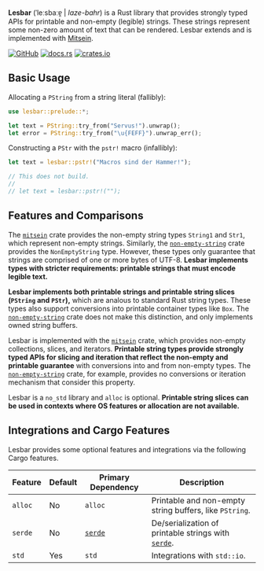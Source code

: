 **Lesbar** (ˈleːsbaːɐ̯ | _laze-bahr_) is a Rust library that provides strongly
typed APIs for printable and non-empty (legible) strings. These strings
represent some non-zero amount of text that can be rendered. Lesbar extends and
is implemented with [Mitsein][`mitsein`].

[![GitHub](https://img.shields.io/badge/GitHub-olson--sean--k/lesbar-8da0cb?logo=github&style=for-the-badge)](https://github.com/olson-sean-k/lesbar)
[![docs.rs](https://img.shields.io/badge/docs.rs-lesbar-66c2a5?logo=rust&style=for-the-badge)](https://docs.rs/lesbar)
[![crates.io](https://img.shields.io/crates/v/lesbar.svg?logo=rust&style=for-the-badge)](https://crates.io/crates/lesbar)

## Basic Usage

Allocating a `PString` from a string literal (fallibly):

```rust
use lesbar::prelude::*;

let text = PString::try_from("Servus!").unwrap();
let error = PString::try_from("\u{FEFF}").unwrap_err();
```

Constructing a `PStr` with the `pstr!` macro (infallibly):

```rust
let text = lesbar::pstr!("Macros sind der Hammer!");

// This does not build.
//
// let text = lesbar::pstr!("");
```

## Features and Comparisons

The [`mitsein`] crate provides the non-empty string types `String1` and `Str1`,
which represent non-empty strings. Similarly, the [`non-empty-string`] crate
provides the `NonEmptyString` type. However, these types only guarantee that
strings are comprised of one or more bytes of UTF-8. **Lesbar implements types
with stricter requirements: printable strings that must encode legible text.**

**Lesbar implements both printable strings and printable string slices
(`PString` and `PStr`),** which are analous to standard Rust string types. These
types also support conversions into printable container types like `Box`. The
[`non-empty-string`] crate does not make this distinction, and only implements
owned string buffers.

Lesbar is implemented with the [`mitsein`] crate, which provides non-empty
collections, slices, and iterators. **Printable string types provide strongly
typed APIs for slicing and iteration that reflect the non-empty and printable
guarantee** with conversions into and from non-empty types. The
[`non-empty-string`] crate, for example, provides no conversions or iteration
mechanism that consider this property.

Lesbar is a `no_std` library and `alloc` is optional. **Printable string slices
can be used in contexts where OS features or allocation are not available.**

## Integrations and Cargo Features

Lesbar provides some optional features and integrations via the following Cargo
features.

| Feature     | Default | Primary Dependency | Description                                             |
|-------------|---------|--------------------|---------------------------------------------------------|
| `alloc`     | No      | `alloc`            | Printable and non-empty string buffers, like `PString`. |
| `serde`     | No      | [`serde`]          | De/serialization of printable strings with [`serde`].   |
| `std`       | Yes     | `std`              | Integrations with `std::io`.                            |

[`mitsein`]: https://crates.io/crates/mitsein
[`non-empty-string`]: https://crates.io/crates/non-empty-string
[`serde`]: https://crates.io/crates/serde

